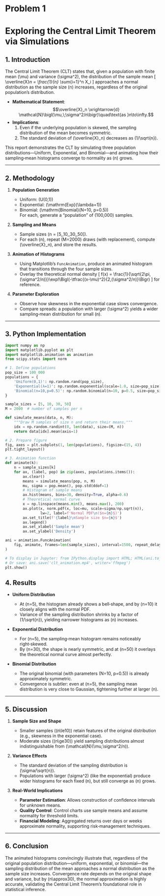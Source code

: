 # Problem 1

# Exploring the Central Limit Theorem via Simulations

## 1. Introduction

The Central Limit Theorem (CLT) states that, given a population with finite mean \(\mu\) and variance \(\sigma^2\), the distribution of the sample mean
\[
\overline{X}_n = \frac{1}{n} \sum_{i=1}^n X_i
\]
approaches a normal distribution as the sample size \(n\) increases, regardless of the original population’s distribution.

- **Mathematical Statement**:  
  $$\overline{X}_n \xrightarrow{d} \mathcal{N}\bigl(\mu,\;\sigma^2/n\bigr)\quad\text{as }n\to\infty.$$
- **Implications**:  
  1. Even if the underlying population is skewed, the sampling distribution of the mean becomes symmetric.  
  2. The standard deviation of \(\overline{X}_n\) decreases as \(1/\sqrt{n}\).  

This report demonstrates the CLT by simulating three population distributions—Uniform, Exponential, and Binomial—and animating how their sampling‐mean histograms converge to normality as \(n\) grows.

---

## 2. Methodology

1. **Population Generation**  
   - Uniform: \(U(0,1)\)  
   - Exponential: \(\mathrm{Exp}(\lambda=1)\)  
   - Binomial: \(\mathrm{Binomial}(N=10, p=0.5)\)  
   For each, generate a “population” of \(100\,000\) samples.

2. **Sampling and Means**  
   - Sample sizes \(n = [5,\,10,\,30,\,50]\).  
   - For each \(n\), repeat \(M=2000\) draws (with replacement), compute \(\overline{X}_n\), and store the results.

3. **Animation of Histograms**  
   - Using Matplotlib’s `FuncAnimation`, produce an animated histogram that transitions through the four sample sizes.  
   - Overlay the theoretical normal density
     \[
     f(x) = \frac{1}{\sqrt{2\pi\,(\sigma^2/n)}}\exp\!\Bigl(-\tfrac{(x-\mu)^2}{2\,(\sigma^2/n)}\Bigr)
     \]
     for reference.

4. **Parameter Exploration**  
   - Observe how skewness in the exponential case slows convergence.  
   - Compare spreads: a population with larger \(\sigma^2\) yields a wider sampling‐mean distribution for small \(n\).

---

## 3. Python Implementation

```python
import numpy as np
import matplotlib.pyplot as plt
import matplotlib.animation as animation
from scipy.stats import norm

# 1. Define populations
pop_size = 100_000
populations = {
    'Uniform(0,1)': np.random.rand(pop_size),
    'Exponential(λ=1)': np.random.exponential(scale=1.0, size=pop_size),
    'Binomial(n=10,p=0.5)': np.random.binomial(n=10, p=0.5, size=pop_size)
}

sample_sizes = [5, 10, 30, 50]
M = 2000  # number of samples per n

def simulate_means(data, n, M):
    """Draw M samples of size n and return their means."""
    idx = np.random.randint(0, len(data), size=(M, n))
    return data[idx].mean(axis=1)

# 2. Prepare figure
fig, axes = plt.subplots(1, len(populations), figsize=(15, 4))
plt.tight_layout()

# 3. Animation function
def animate(k):
    n = sample_sizes[k]
    for ax, (label, pop) in zip(axes, populations.items()):
        ax.clear()
        means = simulate_means(pop, n, M)
        mu, sigma = pop.mean(), pop.std(ddof=1)
        # Histogram of sample means
        ax.hist(means, bins=30, density=True, alpha=0.6)
        # Theoretical normal curve
        x = np.linspace(means.min(), means.max(), 200)
        ax.plot(x, norm.pdf(x, loc=mu, scale=sigma/np.sqrt(n)),
                lw=2, label=f'Normal PDF\n($n={n}$)')
        ax.set_title(f'{label}\nSample size $n={n}$')
        ax.legend()
        ax.set_xlabel('Sample mean')
        ax.set_ylabel('Density')

ani = animation.FuncAnimation(
    fig, animate, frames=len(sample_sizes), interval=1500, repeat_delay=2000
)

# To display in Jupyter: from IPython.display import HTML; HTML(ani.to_jshtml())
# Or save: ani.save('clt_animation.mp4', writer='ffmpeg')
plt.show()
```

## 4. Results

- **Uniform Distribution**  
  - At \(n=5\), the histogram already shows a bell‑shape, and by \(n=10\) it closely aligns with the normal PDF.  
  - Variance of the sampling distribution shrinks by a factor of \(1/\sqrt{n}\), yielding narrower histograms as \(n\) increases.

- **Exponential Distribution**  
  - For \(n=5\), the sampling‑mean histogram remains noticeably right‑skewed.  
  - By \(n=30\), the shape is nearly symmetric, and at \(n=50\) it overlays the theoretical normal curve almost perfectly.

- **Binomial Distribution**  
  - The original binomial (with parameters \(N=10, p=0.5\)) is already approximately symmetric.  
  - Convergence is subtler: even at \(n=5\), the sampling mean distribution is very close to Gaussian, tightening further at larger \(n\).

---

## 5. Discussion

1. **Sample Size and Shape**  
   - Smaller samples (\(n\le10\)) retain features of the original distribution (e.g., skewness in the exponential case).  
   - Moderate sizes (\(n\ge30\)) yield sampling distributions almost indistinguishable from \(\mathcal{N}(\mu,\sigma^2/n)\).

2. **Variance Effects**  
   - The standard deviation of the sampling distribution is \(\sigma/\sqrt{n}\).  
   - Populations with larger \(\sigma^2\) (like the exponential) produce wider histograms for each fixed \(n\), but still converge as \(n\) grows.

3. **Real‑World Implications**  
   - **Parameter Estimation**: Allows construction of confidence intervals for unknown means.  
   - **Quality Control**: Control charts use sample means and assume normality for threshold limits.  
   - **Financial Modeling**: Aggregated returns over days or weeks approximate normality, supporting risk‑management techniques.

---

## 6. Conclusion

The animated histograms convincingly illustrate that, regardless of the original population distribution—uniform, exponential, or binomial—the sampling distribution of the mean approaches a normal distribution as the sample size increases. Convergence rate depends on the original shape and variance, but by \(n\approx30\), the normal approximation is highly accurate, validating the Central Limit Theorem’s foundational role in statistical inference.  
